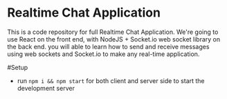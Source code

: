# Realtime Chat Application
 This is a code repository for full Realtime Chat Application. We're going to use React on the front end, with NodeJS + Socket.io web socket library on the back end.  you will able to learn how to send and receive messages using web sockets and Socket.io to make any real-time application.

#Setup
- run ```npm i && npm start``` for both client and server side to start the development server

 
 
